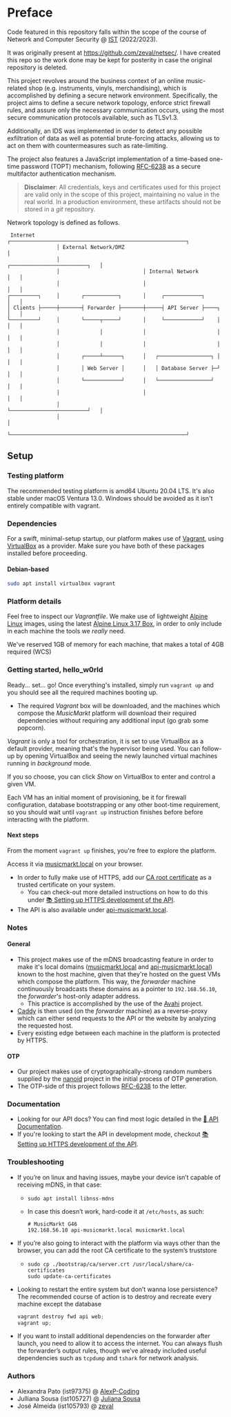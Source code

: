 # Preface
Code featured in this repository falls within the scope of the course of Network and Computer Security @ [IST](https://tecnico.ulisboa.pt/en/) (2022/2023).

It was originally present at https://github.com/zeval/netsec/. I have created this repo so the work done may be kept for posterity in case the original repository is deleted.

This project revolves around the business context of an online music-related shop (e.g. instruments, vinyls, merchandising), which is accomplished by defining a secure network environment. Specifically, the project aims to define a secure network topology, enforce strict firewall rules, and assure only the necessary communication occurs, using the most secure communication protocols available, such as TLSv1.3.

Additionally, an IDS was implemented in order to detect any possible exfiltration of data as well as potential brute-forcing attacks, allowing us to act on them with countermeasures such as rate-limiting.

The project also features a JavaScript implementation of a time-based one-time password (TOPT) mechanism, following [RFC-6238](https://www.rfc-editor.org/rfc/rfc6238) as a secure multifactor authentication mechanism.

> **Disclaimer**: All credentials, keys and certificates used for this project are valid only in the scope of this project, maintaining no value in the real world. In a production environment, these artifacts should not be stored in a *git* repository.

Network topology is defined as follows.

```plain
 Internet       ┌─────────────────────────────────────────────────────────┐
                │ External Network/DMZ                                    │
                │                           ┌─────────────────────────┐   │
                │                           │ Internal Network        │   │
                │                           │                         │   │
┌─────────┐     │       ┌───────────┐       │     ┌────────────┐      │   │
│ Clients ├─────┼───────┤ Forwarder ├───────┼─────┤ API Server ├────┐ │   │
└─────────┘     │       └─────┬─────┘       │     └────────────┘    │ │   │
                │             │             │                       │ │   │
                │             │             │                       │ │   │
                │       ┌─────┴──────┐      │   ┌─────────────────┐ │ │   │
                │       │ Web Server │      │   │ Database Server ├─┘ │   │
                │       └────────────┘      │   └─────────────────┘   │   │
                │                           │                         │   │
                │                           └─────────────────────────┘   │
                │                                                         │
                └─────────────────────────────────────────────────────────┘
```

## Setup
### Testing platform
The recommended testing platform is amd64 Ubuntu 20.04 LTS. It's also stable under macOS Ventura 13.0. Windows should be avoided as it isn't entirely compatible with vagrant.

### Dependencies
For a swift, minimal-setup startup, our platform makes use of [Vagrant](https://www.vagrantup.com/), using [VirtualBox](https://www.virtualbox.org/) as a provider. Make sure you have both of these packages installed before proceeding.

#### Debian-based
```bash
sudo apt install virtualbox vagrant
```

### Platform details
Feel free to inspect our *Vagrantfile*. We make use of lightweight [Alpine Linux](https://www.alpinelinux.org/) images, using the latest [Alpine Linux 3.17 Box](https://app.vagrantup.com/generic/boxes/alpine317), in order to only include in each machine the tools we *really* need.

We've reserved 1GB of memory for each machine, that makes a total of 4GB required (WCS)

### Getting started, hello_w0rld
Ready... set... go! Once everything's installed, simply run `vagrant up` and you should see all the required machines booting up.
  * The required *Vagrant* box will be downloaded, and the machines which compose the *MusicMarkt* platform will download their required dependencies without requiring any additional input (go grab some popcorn).

*Vagrant* is only a tool for orchestration, it is set to use VirtualBox as a default provider, meaning that's the hypervisor being used. You can follow-up by opening VirtualBox and seeing the newly launched virtual machines running in *background* mode. 

If you so choose, you can click *Show* on VirtualBox to enter and control a given VM. 

Each VM has an initial moment of provisioning, be it for firewall configuration, database bootstrapping or any other boot-time requirement, so you should wait until `vagrant up` instruction finishes before before interacting with the platform.

#### Next steps
From the moment `vagrant up` finishes, you're free to explore the platform. 

Access it via [musicmarkt.local](https://musicmarkt.local) on your browser.
- In order to fully make use of HTTPS, add our [CA root certificate](bootstrap/ca/server.crt) as a trusted certificate on your system.
  - You can check-out more detailed instructions on how to do this under [📚 Setting up HTTPS development of the API](docs/development.md).
- The API is also available under [api-musicmarkt.local](https://api-musicmarkt.local).

### Notes
#### General
* This project makes use of the mDNS broadcasting feature in order to make it's local domains ([musicmarkt.local](https://musicmarkt.local) and [api-musicmarkt.local](https://api-musicmarkt.local)) known to the host machine, given that they're hosted on the guest VMs which compose the platform. This way, the *forwarder* machine continuously broadcasts these domains as a pointer to `192.168.56.10`, the *forwarder*'s host-only adapter address. 
  * This practice is accomplished by the use of the [Avahi](https://avahi.org/) project.
* [Caddy](https://caddyserver.com/) is then used (on the *forwarder* machine) as a reverse-proxy which can either send requests to the API or the website by analyzing the requested host. 
* Every existing edge between each machine in the platform is protected by HTTPS. 
#### OTP
* Our project makes use of cryptographically-strong random numbers supplied by the [nanoid](https://www.npmjs.com/package/nanoid) project in the initial process of OTP generation.
* The OTP-side of this project follows [RFC-6238](https://www.rfc-editor.org/rfc/rfc6238) to the letter.


### Documentation
* Looking for our API docs? You can find most logic detailed in the [📖 API Documentation](docs/api.md).
* If you're looking to start the API in development mode, checkout [📚 Setting up HTTPS development of the API](docs/development.md).
### Troubleshooting
- If you’re on linux and having issues, maybe your device isn’t capable of receiving mDNS, in that case:
    - `sudo apt install libnss-mdns`
    - In case this doesn’t work, hard-code it at `/etc/hosts`, as such:
        
        ```plain
        # MusicMarkt G46
        192.168.56.10 api-musicmarkt.local musicmarkt.local
        ```
        
- If you’re also going to interact with the platform via ways other than the browser, you can add the root CA certificate to the system’s truststore
  - ```
    sudo cp ./bootstrap/ca/server.crt /usr/local/share/ca-certificates
    sudo update-ca-certificates
      ```
- Looking to restart the entire system but don’t wanna lose persistence? The recommended course of action is to destroy and recreate every machine except the database
    ```jsx
    vagrant destroy fwd api web;
    vagrant up;
    ```
- If you want to install additional dependencies on the forwarder after launch, you need to allow it to access the internet. You can always flush the forwarder’s output rules, though we’ve already included useful dependencies such as `tcpdump` and `tshark` for network analysis.

### Authors
* Alexandra Pato (ist97375) @ [AlexP-Coding](https://github.com/AlexP-Coding)
* Julliana Sousa (ist105727) @ [Juliana Sousa](https://github.com/jullianasousa)
* José Almeida (ist105793) @ [zeval](https://github.com/zeval)
